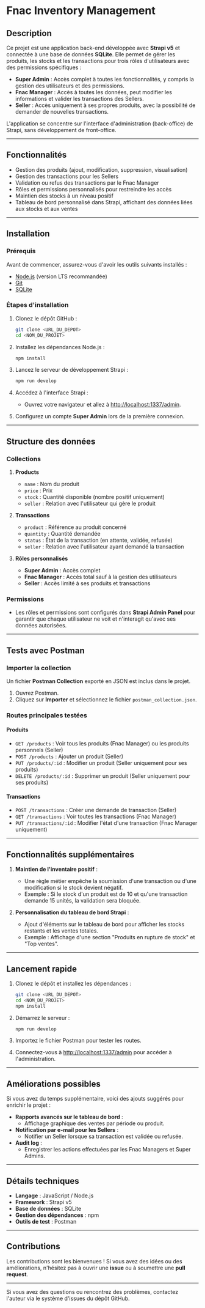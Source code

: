 
# Fnac Inventory Management

## Description
Ce projet est une application back-end développée avec **Strapi v5** et connectée à une base de données **SQLite**. Elle permet de gérer les produits, les stocks et les transactions pour trois rôles d'utilisateurs avec des permissions spécifiques :

- **Super Admin** : Accès complet à toutes les fonctionnalités, y compris la gestion des utilisateurs et des permissions.
- **Fnac Manager** : Accès à toutes les données, peut modifier les informations et valider les transactions des Sellers.
- **Seller** : Accès uniquement à ses propres produits, avec la possibilité de demander de nouvelles transactions.

L'application se concentre sur l'interface d'administration (back-office) de Strapi, sans développement de front-office.

---

## Fonctionnalités

- Gestion des produits (ajout, modification, suppression, visualisation)
- Gestion des transactions pour les Sellers
- Validation ou refus des transactions par le Fnac Manager
- Rôles et permissions personnalisés pour restreindre les accès
- Maintien des stocks à un niveau positif
- Tableau de bord personnalisé dans Strapi, affichant des données liées aux stocks et aux ventes

---

## Installation

### Prérequis
Avant de commencer, assurez-vous d'avoir les outils suivants installés :
- [Node.js](https://nodejs.org/) (version LTS recommandée)
- [Git](https://git-scm.com/)
- [SQLite](https://sqlite.org/index.html)

### Étapes d'installation

1. Clonez le dépôt GitHub :
   ```bash
   git clone <URL_DU_DEPOT>
   cd <NOM_DU_PROJET>
   ```

2. Installez les dépendances Node.js :
   ```bash
   npm install
   ```

3. Lancez le serveur de développement Strapi :
   ```bash
   npm run develop
   ```

4. Accédez à l'interface Strapi :
   - Ouvrez votre navigateur et allez à [http://localhost:1337/admin](http://localhost:1337/admin).

5. Configurez un compte **Super Admin** lors de la première connexion.

---

## Structure des données

### Collections
1. **Products**
   - `name` : Nom du produit
   - `price` : Prix
   - `stock` : Quantité disponible (nombre positif uniquement)
   - `seller` : Relation avec l'utilisateur qui gère le produit

2. **Transactions**
   - `product` : Référence au produit concerné
   - `quantity` : Quantité demandée
   - `status` : État de la transaction (en attente, validée, refusée)
   - `seller` : Relation avec l'utilisateur ayant demandé la transaction

3. **Rôles personnalisés**
   - **Super Admin** : Accès complet
   - **Fnac Manager** : Accès total sauf à la gestion des utilisateurs
   - **Seller** : Accès limité à ses produits et transactions

### Permissions
- Les rôles et permissions sont configurés dans **Strapi Admin Panel** pour garantir que chaque utilisateur ne voit et n'interagit qu'avec ses données autorisées.

---

## Tests avec Postman

### Importer la collection
Un fichier **Postman Collection** exporté en JSON est inclus dans le projet.

1. Ouvrez Postman.
2. Cliquez sur **Importer** et sélectionnez le fichier `postman_collection.json`.

### Routes principales testées
#### Produits
- `GET /products` : Voir tous les produits (Fnac Manager) ou les produits personnels (Seller)
- `POST /products` : Ajouter un produit (Seller)
- `PUT /products/:id` : Modifier un produit (Seller uniquement pour ses produits)
- `DELETE /products/:id` : Supprimer un produit (Seller uniquement pour ses produits)

#### Transactions
- `POST /transactions` : Créer une demande de transaction (Seller)
- `GET /transactions` : Voir toutes les transactions (Fnac Manager)
- `PUT /transactions/:id` : Modifier l'état d'une transaction (Fnac Manager uniquement)

---

## Fonctionnalités supplémentaires

1. **Maintien de l'inventaire positif** :  
   - Une règle métier empêche la soumission d'une transaction ou d'une modification si le stock devient négatif.
   - Exemple : Si le stock d'un produit est de 10 et qu'une transaction demande 15 unités, la validation sera bloquée.

2. **Personnalisation du tableau de bord Strapi** :  
   - Ajout d'éléments sur le tableau de bord pour afficher les stocks restants et les ventes totales.
   - Exemple : Affichage d'une section "Produits en rupture de stock" et "Top ventes".

---

## Lancement rapide

1. Clonez le dépôt et installez les dépendances :
   ```bash
   git clone <URL_DU_DEPOT>
   cd <NOM_DU_PROJET>
   npm install
   ```

2. Démarrez le serveur :
   ```bash
   npm run develop
   ```

3. Importez le fichier Postman pour tester les routes.

4. Connectez-vous à [http://localhost:1337/admin](http://localhost:1337/admin) pour accéder à l'administration.

---

## Améliorations possibles
Si vous avez du temps supplémentaire, voici des ajouts suggérés pour enrichir le projet :
- **Rapports avancés sur le tableau de bord** : 
  - Affichage graphique des ventes par période ou produit.
- **Notification par e-mail pour les Sellers** :
  - Notifier un Seller lorsque sa transaction est validée ou refusée.
- **Audit log** : 
  - Enregistrer les actions effectuées par les Fnac Managers et Super Admins.

---

## Détails techniques

- **Langage** : JavaScript / Node.js
- **Framework** : Strapi v5
- **Base de données** : SQLite
- **Gestion des dépendances** : npm
- **Outils de test** : Postman

---

## Contributions
Les contributions sont les bienvenues ! Si vous avez des idées ou des améliorations, n'hésitez pas à ouvrir une **issue** ou à soumettre une **pull request**.

---

Si vous avez des questions ou rencontrez des problèmes, contactez l'auteur via le système d'issues du dépôt GitHub.
